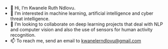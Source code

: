 - 👋 Hi, I’m Kwanele Ruth Ndlovu.
- 👀 I’m interested in machine learning, artificial intelligence and cyber threat intelligence.
- 💞️ I’m looking to collaborate on deep learning projects that deal with NLP and computer vision and also the use of sensors for human activity recognition.
- 📫 To reach me, send an email to kwanelerndlovu@gmail.com

<!---
KwaneleRuth/KwaneleRuth is a ✨ special ✨ repository because its `README.md` (this file) appears on your GitHub profile.
You can click the Preview link to take a look at your changes.
--->
